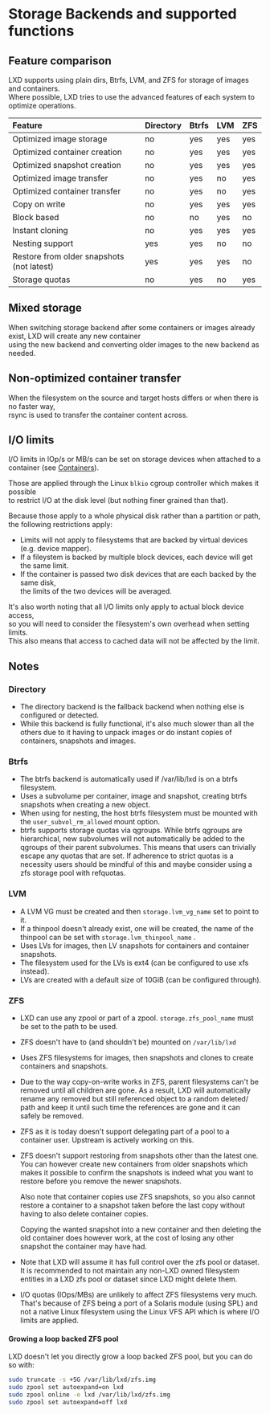 # Storage Backends and supported functions
## Feature comparison

LXD supports using plain dirs, Btrfs, LVM, and ZFS for storage of images and containers.  
Where possible, LXD tries to use the advanced features of each system to optimize operations.

Feature                                     | Directory | Btrfs | LVM   | ZFS
:---                                        | :---      | :---  | :---  | :---
Optimized image storage                     | no        | yes   | yes   | yes
Optimized container creation                | no        | yes   | yes   | yes
Optimized snapshot creation                 | no        | yes   | yes   | yes
Optimized image transfer                    | no        | yes   | no    | yes
Optimized container transfer                | no        | yes   | no    | yes
Copy on write                               | no        | yes   | yes   | yes
Block based                                 | no        | no    | yes   | no
Instant cloning                             | no        | yes   | yes   | yes
Nesting support                             | yes       | yes   | no    | no
Restore from older snapshots (not latest)   | yes       | yes   | yes   | no
Storage quotas                              | no        | yes   | no    | yes

## Mixed storage
When switching storage backend after some containers or images already exist, LXD will create any new container  
using the new backend and converting older images to the new backend as needed.

## Non-optimized container transfer
When the filesystem on the source and target hosts differs or when there is no faster way,  
rsync is used to transfer the container content across.

## I/O limits
I/O limits in IOp/s or MB/s can be set on storage devices when attached to a container (see [Containers](containers.md)).

Those are applied through the Linux `blkio` cgroup controller which makes it possible  
to restrict I/O at the disk level (but nothing finer grained than that).

Because those apply to a whole physical disk rather than a partition or path, the following restrictions apply:

 - Limits will not apply to filesystems that are backed by virtual devices (e.g. device mapper).
 - If a fileystem is backed by multiple block devices, each device will get the same limit.
 - If the container is passed two disk devices that are each backed by the same disk,  
   the limits of the two devices will be averaged.

It's also worth noting that all I/O limits only apply to actual block device access,  
so you will need to consider the filesystem's own overhead when setting limits.  
This also means that access to cached data will not be affected by the limit.

## Notes
### Directory

 - The directory backend is the fallback backend when nothing else is configured or detected.
 - While this backend is fully functional, it's also much slower than
   all the others due to it having to unpack images or do instant copies of
   containers, snapshots and images.

### Btrfs

 - The btrfs backend is automatically used if /var/lib/lxd is on a btrfs filesystem.
 - Uses a subvolume per container, image and snapshot, creating btrfs snapshots when creating a new object.
 - When using for nesting, the host btrfs filesystem must be mounted with the `user_subvol_rm_allowed` mount option.
 - btrfs supports storage quotas via qgroups. While btrfs qgroups are
   hierarchical, new subvolumes will not automatically be added to the qgroups
   of their parent subvolumes. This means that users can trivially escape any
   quotas that are set. If adherence to strict quotas is a necessity users
   should be mindful of this and maybe consider using a zfs storage pool with
   refquotas.

### LVM

 - A LVM VG must be created and then `storage.lvm_vg_name` set to point to it.
 - If a thinpool doesn't already exist, one will be created, the name of the thinpool can be set with `storage.lvm_thinpool_name` .
 - Uses LVs for images, then LV snapshots for containers and container snapshots.
 - The filesystem used for the LVs is ext4 (can be configured to use xfs instead).
 - LVs are created with a default size of 10GiB (can be configured through).

### ZFS

 - LXD can use any zpool or part of a zpool. `storage.zfs_pool_name` must be set to the path to be used.
 - ZFS doesn't have to (and shouldn't be) mounted on `/var/lib/lxd`
 - Uses ZFS filesystems for images, then snapshots and clones to create containers and snapshots.
 - Due to the way copy-on-write works in ZFS, parent filesystems can't
   be removed until all children are gone. As a result, LXD will
   automatically rename any removed but still referenced object to a random
   deleted/ path and keep it until such time the references are gone and it
   can safely be removed.
 - ZFS as it is today doesn't support delegating part of a pool to a
   container user. Upstream is actively working on this.
 - ZFS doesn't support restoring from snapshots other than the latest
   one. You can however create new containers from older snapshots which
   makes it possible to confirm the snapshots is indeed what you want to
   restore before you remove the newer snapshots.

   Also note that container copies use ZFS snapshots, so you also cannot
   restore a container to a snapshot taken before the last copy without
   having to also delete container copies.

   Copying the wanted snapshot into a new container and then deleting
   the old container does however work, at the cost of losing any other
   snapshot the container may have had.
 - Note that LXD will assume it has full control over the zfs pool or dataset.
   It is recommended to not maintain any non-LXD owned filesystem entities in
   a LXD zfs pool or dataset since LXD might delete them.
 - I/O quotas (IOps/MBs) are unlikely to affect ZFS filesystems very
   much. That's because of ZFS being a port of a Solaris module (using SPL)
   and not a native Linux filesystem using the Linux VFS API which is where
   I/O limits are applied.

#### Growing a loop backed ZFS pool
LXD doesn't let you directly grow a loop backed ZFS pool, but you can do so with:

```bash
sudo truncate -s +5G /var/lib/lxd/zfs.img
sudo zpool set autoexpand=on lxd
sudo zpool online -e lxd /var/lib/lxd/zfs.img
sudo zpool set autoexpand=off lxd
```
